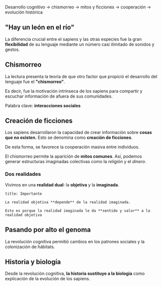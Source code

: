 Desarrollo cognitivo $\to$ chismorreo $\to$ mitos y ficciones $\to$ cooperación $\to$ evolución histórica
## "Hay un león en el río"

La diferencia crucial entre el sapiens y las otras especies fue la gran **flexibilidad** de su lenguaje mediante un número casi ilimitado de sonidos y gestos.

## Chismorreo

La lectura presenta la teoría de que otro factor que propició el desarrollo del lenguaje fue el **"chismorreo"**.

Es decir, fue la motivación intrínseca de los sapiens para compartir y escuchar información de afuera de sus comunidades.

Palabra clave: **interacciones sociales**

## Creación de ficciones

Los sapiens desarrollaron la capacidad de crear información sobre **cosas que no existen.** Esto se denomina como **creación de ficciones**.

De esta forma, se favorece la cooperación masiva entre individuos.

El chismorreo permite la aparición de **mitos comunes**. Así, podemos generar  estructuras imaginadas colectivas como la *religión* y el *dinero*.

### Dos realidades

Vivimos en una **realidad dual**: la **objetiva** y la **imaginada**.

```ad-important
title: Importante

La realidad objetiva **depende** de la realidad imaginada.

Esto es porque la realidad imaginada le da **sentido y valor** a la realidad objetiva

```

## Pasando por alto el genoma

La revolución cognitiva permitió cambios en los patrones sociales y la colonización de hábitats.

## Historia y biología

Desde la revolución cognitiva, **la historia sustituye a la biología** como explicación de la evolución de los sapiens.
